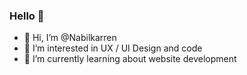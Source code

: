 ### Hello 👋

- 👋 Hi, I’m @Nabilkarren
- 👀 I’m interested in UX / UI Design and code
- 🌱 I’m currently learning about website development

<!---
Nabilkarren/Nabilkarren is a ✨ special ✨ repository because its `README.md` (this file) appears on your GitHub profile.
You can click the Preview link to take a look at your changes.
--->
